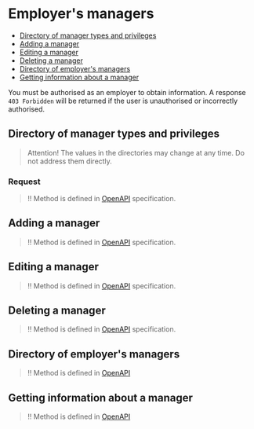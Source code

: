 # Employer's managers

* [Directory of manager types and privileges](#dict)
* [Adding a manager](#add)
* [Editing a manager](#edit)
* [Deleting a manager](#delete)
* [Directory of employer's managers](#list)
* [Getting information about a manager](#item)

You must be authorised as an employer to obtain information.
A response `403 Forbidden` will be returned if the user is unauthorised or incorrectly authorised.


<a name="dict"></a>
## Directory of manager types and privileges

> Attention! The values in the directories may change at any time. Do not address them directly.

### Request
>!! Method is defined in [OpenAPI](https://api.hh.ru/openapi/en/redoc#tag/Employer-managers/paths/~1employers~1{employer_id}~1manager_types/get) specification.


<a name="add"></a>
## Adding a manager
>!! Method is defined in [OpenAPI](https://api.hh.ru/openapi/en/redoc#tag/Employer-managers/paths/~1employers~1%7Bemployer_id%7D~1managers/post) specification.

<a name="edit"></a>
## Editing a manager
>!! Method is defined in [OpenAPI](https://api.hh.ru/openapi/en/redoc#tag/Employer-managers/paths/~1employers~1%7Bemployer_id%7D~1managers~1%7Bmanager_id%7D/put) specification.


<a name="delete"></a>
## Deleting a manager
>!! Method is defined in [OpenAPI](https://api.hh.ru/openapi/en/redoc#tag/Employer-managers/paths/~1employers~1%7Bemployer_id%7D~1managers~1%7Bmanager_id%7D/delete) specification.

<a name="list"></a>
## Directory of employer's managers

>!! Method is defined in [OpenAPI](https://api.hh.ru/openapi/en/redoc#tag/Employer-managers/paths/~1employers~1{employer_id}~1managers/get)

<a name="item"></a>
## Getting information about a manager

>!! Method is defined in [OpenAPI](https://api.hh.ru/openapi/redoc#tag/Menedzhery-rabotodatelya/paths/~1employers~1{employer_id}~1managers~1{manager_id}/get)
